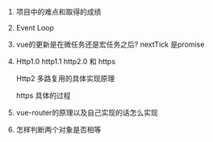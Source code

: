 1. 项目中的难点和取得的成绩

2. Event Loop

3. vue的更新是在微任务还是宏任务之后?  nextTick 是promise

4. Http1.0 http1.1 http2.0 和 https

   Http2 多路复用的具体实现原理

   https 具体的过程

5. vue-router的原理以及自己实现的话怎么实现
6. 怎样判断两个对象是否相等